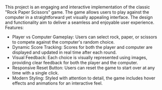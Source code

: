 This project is an engaging and interactive implementation of the classic "Rock Paper Scissors" game. The game allows users to play against the computer in a straightforward yet visually appealing interface. The design and functionality aim to deliver a seamless and enjoyable user experience.
Features: 
- Player vs Computer Gameplay: Users can select rock, paper, or scissors to compete against the computer's random choice.
- Dynamic Score Tracking: Scores for both the player and computer are displayed and updated in real time after each round.
- Visual Feedback: Each choice is visually represented using images, providing clear feedback for both the player and the computer.
- Responsive Reset Button: Users can reset the game to start over at any time with a single click.
- Modern Styling: Styled with attention to detail, the game includes hover effects and animations for an interactive feel.
